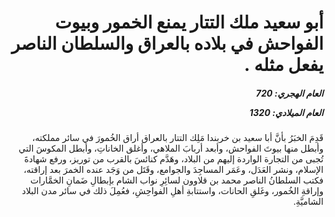 <h1 dir="rtl">أبو سعيد ملك التتار يمنع الخمور وبيوت الفواحش في بلاده بالعراق والسلطان الناصر يفعل مثله .</h1>

<h5 dir="rtl">العام الهجري:  720

العام الميلادي: 1320

</h5>

<p dir="rtl">قَدِمَ الخبَرُ بأنَّ أبا سعيد بن خربندا مَلِك التتار بالعراق أراق الخُمورَ في سائر مملكته، وأبطل منها بيوتَ الفواحش، وأبعد أربابَ الملاهي، وأغلق الخاناتِ، وأبطل المكوسَ التي تُجبى من التجارة الواردة إليهم من البلاد، وهَدَّم كنائسَ بالقرب من توريز، ورفع شهادةَ الإسلام، ونشر العَدَل، وعَمَر المساجِدَ والجوامع، وقَتَل من وَجَد عنده الخمرَ بعد إراقته، فكتب السلطانُ الناصر محمد بن قلاوون لسائِرِ نواب الشام بإبطالِ ضَمانِ الخمَّارات وإراقةِ الخُمور، وغَلقِ الحانات، واستتابةِ أهلِ الفواحِشِ، فعُمِلَ ذلك في سائر مدن البلاد الشاميَّةِ.</p></br>

